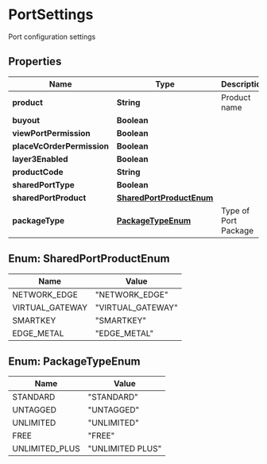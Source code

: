 

# PortSettings

Port configuration settings

## Properties

| Name | Type | Description | Notes |
|------------ | ------------- | ------------- | -------------|
|**product** | **String** | Product name |  [optional] |
|**buyout** | **Boolean** |  |  [optional] |
|**viewPortPermission** | **Boolean** |  |  [optional] |
|**placeVcOrderPermission** | **Boolean** |  |  [optional] |
|**layer3Enabled** | **Boolean** |  |  [optional] |
|**productCode** | **String** |  |  [optional] |
|**sharedPortType** | **Boolean** |  |  [optional] |
|**sharedPortProduct** | [**SharedPortProductEnum**](#SharedPortProductEnum) |  |  [optional] |
|**packageType** | [**PackageTypeEnum**](#PackageTypeEnum) | Type of Port Package |  [optional] |



## Enum: SharedPortProductEnum

| Name | Value |
|---- | -----|
| NETWORK_EDGE | &quot;NETWORK_EDGE&quot; |
| VIRTUAL_GATEWAY | &quot;VIRTUAL_GATEWAY&quot; |
| SMARTKEY | &quot;SMARTKEY&quot; |
| EDGE_METAL | &quot;EDGE_METAL&quot; |



## Enum: PackageTypeEnum

| Name | Value |
|---- | -----|
| STANDARD | &quot;STANDARD&quot; |
| UNTAGGED | &quot;UNTAGGED&quot; |
| UNLIMITED | &quot;UNLIMITED&quot; |
| FREE | &quot;FREE&quot; |
| UNLIMITED_PLUS | &quot;UNLIMITED PLUS&quot; |



